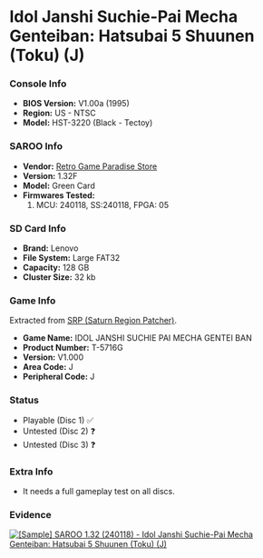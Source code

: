 # Idol Janshi Suchie-Pai Mecha Genteiban: Hatsubai 5 Shuunen (Toku) (J)

### Console Info

- <b>BIOS Version:</b> V1.00a (1995)
- <b>Region:</b> US - NTSC
- <b>Model:</b> HST-3220 (Black - Tectoy)

### SAROO Info

- <b>Vendor:</b> [Retro Game Paradise Store](https://s.click.aliexpress.com/e/_DlCqvfB)
- <b>Version:</b> 1.32F
- <b>Model:</b> Green Card
- <b>Firmwares Tested:</b>
  1. MCU: 240118, SS:240118, FPGA: 05

### SD Card Info

- <b>Brand:</b> Lenovo
- <b>File System:</b> Large FAT32
- <b>Capacity:</b> 128 GB
- <b>Cluster Size:</b> 32 kb

### Game Info

Extracted from [SRP (Saturn Region Patcher)](https://segaxtreme.net/resources/saturn-region-patcher.81/download).

- <b>Game Name:</b> IDOL JANSHI SUCHIE PAI MECHA GENTEI BAN
- <b>Product Number:</b> T-5716G
- <b>Version:</b> V1.000
- <b>Area Code:</b> J
- <b>Peripheral Code:</b> J

### Status

- Playable (Disc 1) :white_check_mark:
- Untested (Disc 2) :question:
- Untested (Disc 3) :question:

### Extra Info

- It needs a full gameplay test on all discs.

### Evidence

[![[Sample] SAROO 1.32 (240118) - Idol Janshi Suchie-Pai Mecha Genteiban: Hatsubai 5 Shuunen (Toku) (J)](https://img.youtube.com/vi/xVkt7Tp9Sig/0.jpg)](https://www.youtube.com/watch?v=xVkt7Tp9Sig)
